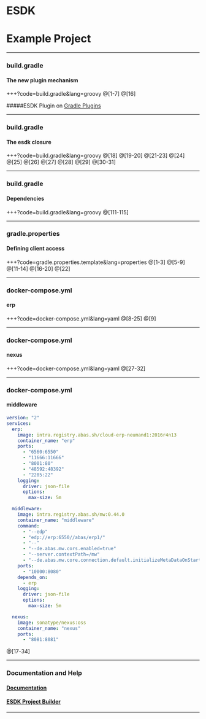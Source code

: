 # ESDK
# Example Project

---

### build.gradle
#### The new plugin mechanism

+++?code=build.gradle&lang=groovy
@[1-7]
@[16]

#####ESDK Plugin on [Gradle Plugins](https://plugins.gradle.org/plugin/de.abas.esdk)

---

### build.gradle 
#### The esdk closure

+++?code=build.gradle&lang=groovy
@[18]
@[19-20]
@[21-23]
@[24]
@[25]
@[26]
@[27]
@[28]
@[29]
@[30-31]

---

### build.gradle
#### Dependencies

+++?code=build.gradle&lang=groovy
@[111-115]

---

### gradle.properties
#### Defining client access
+++?code=gradle.properties.template&lang=properties
@[1-3]
@[5-9]
@[11-14]
@[16-20]
@[22]

---

### docker-compose.yml
#### erp

+++?code=docker-compose.yml&lang=yaml
@[8-25]
@[9]

---

### docker-compose.yml
#### nexus

+++?code=docker-compose.yml&lang=yaml
@[27-32]

---
### docker-compose.yml
#### middleware

```yaml
version: "2"
services:
  erp:
    image: intra.registry.abas.sh/cloud-erp-neumand1:2016r4n13
    container_name: "erp"
    ports:
      - "6560:6550"
      - "11666:11666"
      - "8001:80"
      - "48592:48392"
      - "2205:22"
    logging:
      driver: json-file
      options:
        max-size: 5m

  middleware:
    image: intra.registry.abas.sh/mw:0.44.0
    container_name: "middleware"
    command:
      - "--edp"
      - "edp://erp:6550//abas/erp1/"
      - "--"
      - "--de.abas.mw.cors.enabled=true"
      - "--server.contextPath=/mw"
      - "--de.abas.mw.core.connection.default.initializeMetaDataOnStartup=true"
    ports:
      - "10000:8080"
    depends_on:
      - erp
    logging:
      driver: json-file
      options:
        max-size: 5m

  nexus:
    image: sonatype/nexus:oss
    container_name: "nexus"
    ports:
      - "8081:8081"
```
@[17-34]

---

### Documentation and Help
#### [Documentation](https://esdk-documentation.test.us-east-1.api.abas.ninja)
#### [ESDK Project Builder](https://esdk-project-builder.test.us-east-1.api.abas.ninja)

---